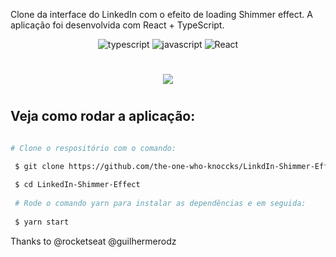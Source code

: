 Clone da interface do LinkedIn com o efeito de loading Shimmer effect. A aplicação foi desenvolvida com React + TypeScript.


<p align="center">
 <img src="https://img.shields.io/badge/typescript-85.0-black?labelColor=7159c1&style=flat" alt="typescript" />  <img src="https://img.shields.io/badge/javascript-9.8-black?labelColor=7159c1&style=flat" alt="javascript" />     <img src="https://img.shields.io/badge/React-JS-black?labelColor=7159c1&style=flat" alt="React" />





<h1 align="center">
  <img src="https://ik.imagekit.io/hld13bjzb1/Peek_2020-08-20_10-28_44t2COSgk.gif">
<h1>

## Veja como rodar a aplicação:

```bash

# Clone o respositório com o comando:

 $ git clone https://github.com/the-one-who-knoccks/LinkdIn-Shimmer-Effect
 
 $ cd LinkedIn-Shimmer-Effect
 
 # Rode o comando yarn para instalar as dependências e em seguida:
 
 $ yarn start
 ```
 
 Thanks to @rocketseat @guilhermerodz


